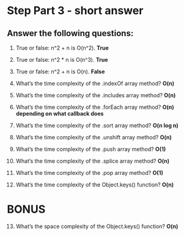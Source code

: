 # Step Part 3 - short answer

## Answer the following questions:

1. True or false: n^2 + n is O(n^2). **True**

2. True or false: n^2 * n is O(n^3). **True**

3. True or false: n^2 + n is O(n). **False**

4. What’s the time complexity of the .indexOf array method? **O(n)**

5. What’s the time complexity of the .includes array method? **O(n)**

6. What’s the time complexity of the .forEach array method? **O(n) depending on what callback does** 

7. What’s the time complexity of the .sort array method? **O(n log n)**

8. What’s the time complexity of the .unshift array method? **O(n)**

9. What’s the time complexity of the .push array method? **O(1)**

10. What’s the time complexity of the .splice array method? **O(n)**

11. What’s the time complexity of the .pop array method? **O(1)**

12. What’s the time complexity of the Object.keys() function? **O(n)**


# BONUS

13. What’s the space complexity of the Object.keys() function? **O(n)**
